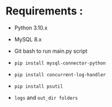 # Requirements :
- Python 3.10.x
- MySQL 8.x
- Git bash to run main.py script
- `pip install mysql-connector-python`
- `pip install concurrent-log-handler`
- `pip install psutil`

- `logs` and `out_dir folders`

